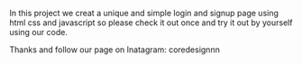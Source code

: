In this project we creat a unique and simple login and signup page using html css and javascript so please check it out once and try it out by yourself using our code.

Thanks and follow our page on Inatagram: coredesignnn
